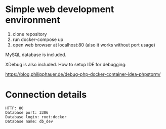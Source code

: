 # Simple web development environment

1. clone repository
2. run docker-compose up
3. open web browser at localhost:80 (also it works without port usage)

MySQL database is included.

XDebug is also included. How to setup IDE for debugging:

https://blog.philipphauer.de/debug-php-docker-container-idea-phpstorm/

# Connection details
	HTTP: 80
	Database port: 3306
	Database login: root:docker
	Database name: db_dev
